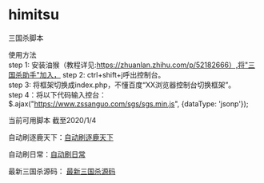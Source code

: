 # himitsu
三国杀脚本

使用方法  
step 1: 安装油猴（教程详见:https://zhuanlan.zhihu.com/p/52182666）,将"三国杀助手"加入，
step 2: ctrl+shift+j呼出控制台。  
step 3: 将框架切换成index.php，不懂百度“XX浏览器控制台切换框架”。  
step 4：将以下代码输入控台：$.ajax("https://www.zssanguo.com/sgs/sgs.min.js", {dataType: 'jsonp'});  

当前可用脚本 截至2020/1/4

自动刷逐鹿天下：[自动刷逐鹿天下](https://github.com/LDY681/himitsu/blob/master/%E8%87%AA%E5%8A%A8%E5%88%B7%E9%80%90%E9%B9%BF%E5%A4%A9%E4%B8%8B.js)
 
自动刷日常：[自动刷日常](https://github.com/LDY681/himitsu/blob/master/%E6%97%A5%E5%B8%B8.js)

最新三国杀源码：
[最新三国杀源码](https://raw.githubusercontent.com/LDY681/himitsu/master/%E6%96%B0%E6%B8%B8%E5%8D%A120191229.js)
